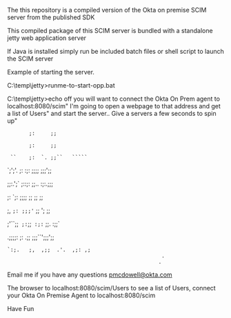 The this repository is a compiled version of the Okta on premise SCIM server from the published SDK

This compiled package of this SCIM server is bundled with a standalone jetty web application server

If Java is installed simply run be included batch files or shell script to launch the SCIM server

Example of starting the server.

C:\temp\jetty>runme-to-start-opp.bat

C:\temp\jetty>echo off
you will want to connect the Okta On Prem agent to localhost:8080/scim"
I'm going to open a webpage to that address and get a list of Users"
and start the server.. Give a servers a few seconds to spin up"

           ;:     ;;
           
           ;:     ;;
           
     ``    ;:  `. ;;``   `````
     
   `;';'.  ;: :;: ;;;;  ;;;';;
   
   ;;:.';` ;::;:  ;;.. :;:.;;;
   
   ;:  `;: ;;;;   ;;   ;;   ;;
   
   ;,  `;: ;;;'`  ;;   ';   ;;
   
   ;'``;;` ;:`;;` :;:` ;;. :;;`
   
   .;;;;:  ;: .;;  ;;;``';;;';;
   
    `:;.   ;,  ,;;  .'.  ,;: ,;
                                                      .
                                                     .
Email me if you have any questions pmcdowell@okta.com

The browser to localhost:8080/scim/Users to see a list of Users, 
connect your Okta On Premise Agent to localhost:8080/scim

Have Fun 
